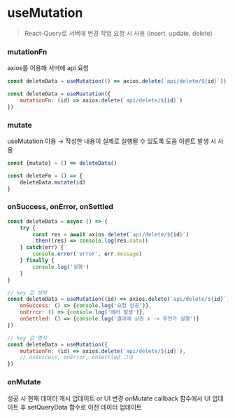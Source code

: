 # useMutation

> React-Query로 서버에 변경 작업 요청 시 사용 (insert, update, delete)
> 

### mutationFn

axios를 이용해 서버에 api 요청

```jsx
const deleteData = useMutation(() => axios.delete(`api/delete/${id}`));

const deleteData = useMuatation({
	mutationFn: (id) => axios.delete(`api/delete/${id}`)
})
```

### mutate

useMutation 이용 → 작성한 내용이 실제로 실행될 수 있도록 도움
이벤트 발생 시 사용

```jsx
const {mutate} = () => deleteData()

const deleteFm = () => {
	deleteData.mutate(id)
}
```

### onSuccess, onError, onSettled

```jsx
const deleteData = async () => {
	try {
		const res = await axios.delete(`api/delete/${id}`)
		.then((res) => console.log(res.data))
	} catch(err) {
		console.error('error', err.message)
	} finally {
		console.log('실행')
	}
}
```

```jsx
// key 값 생략
const deleteData = useMutation((id) => axios.delete(`api/delete/${id}`), {
	onSuccess: () => {console.log('요청 성공')},
	onError: () => {console.log('에러 발생')},
	onSettled: () => {console.log('결과에 상관 x -> 무언가 실행')}
})

// key 값 명시
const deleteData = useMutation({
	mutationFn: (id) => axios.delete(`api/delete/${id}`),
	// onSuccess, onError, onSettled 그대
})
```

### onMutate

성공 시 현재 데이터 캐시 업데이트 or UI 변경
onMutate callback 함수에서 UI 업데이트 후 setQueryData 함수로 이전 데이터 업데이트

